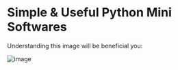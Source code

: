 # Simple & Useful Python Mini Softwares

Understanding this image will be beneficial you:

![image](https://user-images.githubusercontent.com/48137657/181744287-c6579f29-6b58-4da1-b277-de987bf2e8a7.png)
